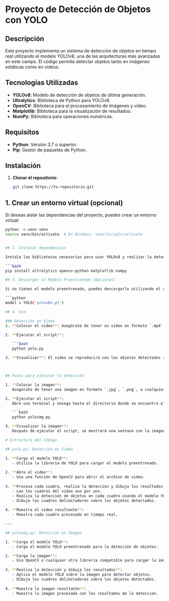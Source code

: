 # Proyecto de Detección de Objetos con YOLO

## Descripción
Este proyecto implementa un sistema de detección de objetos en tiempo real utilizando el modelo YOLOv8, una de las arquitecturas más avanzadas en este campo. El código permite detectar objetos tanto en imágenes estáticas como en videos.

## Tecnologías Utilizadas
- **YOLOv8**: Modelo de detección de objetos de última generación.
- **Ultralytics**: Biblioteca de Python para YOLOv8.
- **OpenCV**: Biblioteca para el procesamiento de imágenes y video.
- **Matplotlib**: Biblioteca para la visualización de resultados.
- **NumPy**: Biblioteca para operaciones numéricas.

## Requisitos
- **Python**: Versión 3.7 o superior.
- **Pip**: Gestor de paquetes de Python.

## Instalación

1. **Clonar el repositorio**:
   ```bash
   git clone https://tu-repositorio.git

## 1. Crear un entorno virtual (opcional)

Si deseas aislar las dependencias del proyecto, puedes crear un entorno virtual:

```bash
python -m venv venv
source venv/bin/activate  # En Windows: venv\Scripts\activate


## 2. Instalar dependencias

Instala las bibliotecas necesarias para usar YOLOv8 y realizar la detección de objetos:

```bash
pip install ultralytics opencv-python matplotlib numpy

## 3. Descargar el Modelo Preentrenado (Opcional)

Si no tienes el modelo preentrenado, puedes descargarlo utilizando el siguiente código:

```python
model = YOLO('yolov8n.pt')

## 4. Uso

### Detección en Video
1. **Colocar el video**: Asegúrate de tener un video en formato `.mp4` en la misma carpeta que el script `yolo.py`.

2. **Ejecutar el script**:

   ```bash
   python yolo.py

3. **Visualizar**: El video se reproducirá con los objetos detectados resaltados. Para salir, presiona la tecla q.



## Pasos para ejecutar la detección

1. **Colocar la imagen**:
   Asegúrate de tener una imagen en formato `.jpg`, `.png`, o cualquier otro formato compatible con el script, en la misma carpeta que el archivo `yoloimg.py`.

2. **Ejecutar el script**:
   Abre una terminal y navega hasta el directorio donde se encuentra el archivo `yoloimg.py`. Luego ejecuta el siguiente comando:

   ```bash
   python yoloimg.py

3. **Visualizar la imagen**:
   Después de ejecutar el script, se mostrará una ventana con la imagen procesada y los objetos detectados. Las detecciones aparecerán con cuadros delimitadores alrededor de los objetos identificados.

# Estructura del Código

## yolo.py: Detección en Video

1. **Carga el modelo YOLO**:
   - Utiliza la librería de YOLO para cargar el modelo preentrenado.
   
2. **Abre el video**:
   - Usa una función de OpenCV para abrir el archivo de video.
   
3. **Procesa cada cuadro, realiza la detección y dibuja los resultados**:
   - Lee los cuadros del video uno por uno.
   - Realiza la detección de objetos en cada cuadro usando el modelo YOLO.
   - Dibuja los cuadros delimitadores sobre los objetos detectados.
   
4. **Muestra el video resultante**:
   - Muestra cada cuadro procesado en tiempo real.

---

## yoloimg.py: Detección en Imagen

1. **Carga el modelo YOLO**:
   - Carga el modelo YOLO preentrenado para la detección de objetos.

2. **Carga la imagen**:
   - Usa OpenCV o cualquier otra librería compatible para cargar la imagen desde el disco.
   
3. **Realiza la detección y dibuja los resultados**:
   - Aplica el modelo YOLO sobre la imagen para detectar objetos.
   - Dibuja los cuadros delimitadores sobre los objetos detectados.
   
4. **Muestra la imagen resultante**:
   - Muestra la imagen procesada con los resultados de la detección.


